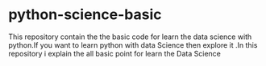 # python-science-basic
This repository contain the the basic code for learn the data science with python.If you want to learn  python with data Science then explore it .In this  repository i explain the all basic point for learn the Data Science
